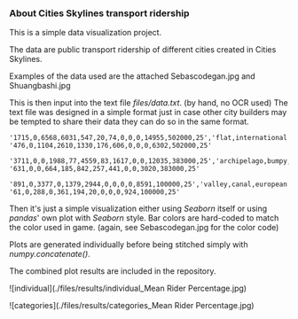### About Cities Skylines transport ridership

This is a simple data visualization project.

The data are public transport ridership of different cities created in Cities Skylines.

Examples of the data used are the attached Sebascodegan.jpg and Shuangbashi.jpg

This is then input into the text file *files/data.txt*. 
(by hand, no OCR used) The text file was designed in a simple format just in case other city builders may be tempted to share their data they can do so in the same format.

```
'1715,0,6568,6031,547,20,74,0,0,0,14955,502000,25','flat,international'#Shuangbashi
'476,0,1104,2610,1330,176,606,0,0,0,6302,502000,25'

'3711,0,0,1988,77,4559,83,1617,0,0,12035,383000,25','archipelago,bumpy,canal,european'#Sebascodegan
'631,0,0,664,185,842,257,441,0,0,3020,383000,25'

'891,0,3377,0,1379,2944,0,0,0,0,8591,100000,25','valley,canal,european'#Sumpftal
'61,0,288,0,361,194,20,0,0,0,924,100000,25'
```

Then it's just a simple visualization either using *Seaborn* itself or using *pandas*' own plot with *Seaborn* style.
Bar colors are hard-coded to match the color used in game. (again, see Sebascodegan.jpg for the color code)

Plots are generated individually before being stitched simply with *numpy.concatenate()*.

The combined plot results are included in the repository.

![individual](./files/results/individual_Mean Rider Percentage.jpg)

![categories](./files/results/categories_Mean Rider Percentage.jpg)
